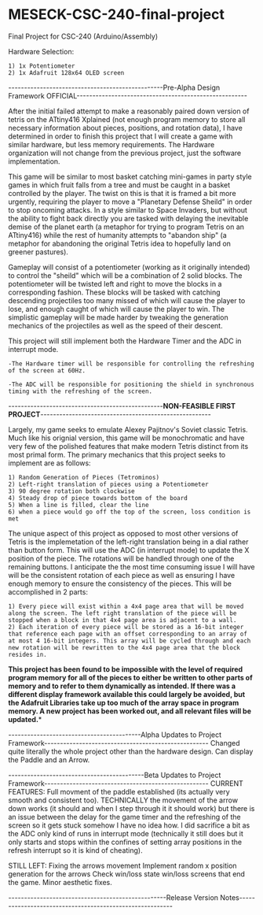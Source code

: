 # MESECK-CSC-240-final-project
Final Project for CSC-240 (Arduino/Assembly)

Hardware Selection:

    1) 1x Potentiometer
    2) 1x Adafruit 128x64 OLED screen

-------------------------------------------------Pre-Alpha Design Framework OFFICIAL------------------------------------------------------

After the initial failed attempt to make a reasonably paired down version of tetris on the ATtiny416 Xplained (not enough program memory to store all necessary information about pieces, positions, and rotation data), I have determined in order to finish this project that I will create a game with similar hardware, but less memory requirements. The Hardware organization will not change from the previous project, just the software implementation.

This game will be similar to most basket catching mini-games in party style games in which fruit falls from a tree and must be caught in a basket controlled by the player. The twist on this is that it is framed a bit more urgently, requiring the player to move a "Planetary Defense Sheild" in order to stop oncoming attacks. In a style similar to Space Invaders, but without the ability to fight back directly you are tasked with delaying the inevitable demise of the planet earth (a metaphor for trying to program Tetris on an ATtiny416) while the rest of humanity attempts to "abandon ship" (a metaphor for abandoning the original Tetris idea to hopefully land on greener pastures). 

Gameplay will consist of a potentiometer (working as it originally intended) to control the "sheild" which will be a combination of 2 solid blocks. The potentiometer will be twisted left and right to move the blocks in a corresponding fashion. These blocks will be tasked with catching descending projectiles too many missed of which will cause the player to lose, and enough caught of which will cause the player to win. The simplistic gameplay will be made harder by tweaking the generation mechanics of the projectiles as well as the speed of their descent.

This project will still implement both the Hardware Timer and the ADC in interrupt mode. 

    -The Hardware timer will be responsible for controlling the refreshing of the screen at 60Hz.

    -The ADC will be responsible for positioning the shield in synchronous timing with the refreshing of the screen.




-------------------------------------------------**NON-FEASIBLE FIRST PROJECT**------------------------------------------------------

Largely, my game seeks to emulate Alexey Pajitnov's Soviet classic Tetris. Much like his orignial version, this game will be
monochromatic and have very few of the polished features that make modern Tetris distinct from its most primal form. The primary mechanics that this project seeks to implement are as follows: 

    1) Random Generation of Pieces (Tetrominos)
    2) Left-right translation of pieces using a Potentiometer
    3) 90 degree rotation both clockwise
    4) Steady drop of piece towards bottom of the board
    5) When a line is filled, clear the line
    6) when a piece would go off the top of the screen, loss condition is met

The unique aspect of this project as opposed to most other versions of Tetris is the implemetation of the left-right translation being in a dial rather than button form. This will use the ADC (in interrupt mode) to update the X position of the piece. The rotations will be handled through one of the remaining buttons. I anticipate the the most time consuming issue I will have will be the consistent rotation of each piece as well as ensuring I have enough memory to ensure the consistency of the pieces. This will be accomplished in 2 parts:

    1) Every piece will exist within a 4x4 page area that will be moved along the screen. The left right translation of the piece will be stopped when a block in that 4x4 page area is adjacent to a wall.
    2) Each iteration of every piece will be stored as a 16-bit integer that reference each page with an offset corresponding to an array of at most 4 16-bit integers. This array will be cycled through and each new rotation will be rewritten to the 4x4 page area that the block resides in. 

**********This project has been found to be impossible with the level of required program memory for all of the pieces to either be written to other parts of memory and to refer to them dynamically as intended. If there was a different display framework available this could largely be avoided, but the Adafruit Libraries take up too much of the array space in program memory. A new project has been worked out, and all relevant files will be updated.***********

------------------------------------------Alpha Updates to Project Framework----------------------------------------------------
Changed quite literally the whole project other than the hardware design. 
Can display the Paddle and an Arrow.


-------------------------------------------Beta Updates to Project Framework----------------------------------------------------
CURRENT FEATURES:
    Full movment of the paddle established (its actually very smooth and consistent too).
    TECHNICALLY the movement of the arrow down works (it should and when I step through it it should work) but there is an issue between the delay for the game timer and the refreshing of the screen so it gets stuck somehow I have no idea how.
    I did sacrifice a bit as the ADC only kind of runs in interrupt mode (technically it still does but it only starts and stops within the confines of setting array positions in the refresh interrupt so it is kind of cheating).

STILL LEFT:
    Fixing the arrows movement
    Implement random x position generation for the arrows
    Check win/loss state
    win/loss screens that end the game.
    Minor aesthetic fixes.


--------------------------------------------------Release Version Notes---------------------------------------------------------

